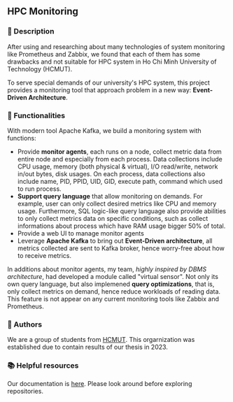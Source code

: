 ## HPC Monitoring

### 🚀 Description

After using and researching about many technologies of system monitoring like Prometheus and Zabbix, we found that each of them has some drawbacks and not suitable for HPC system in Ho Chi Minh University of Technology (HCMUT).

To serve special demands of our university's HPC system, this project provides a monitoring tool that approach problem in a new way: **Event-Driven Architecture**.

### 🔧 Functionalities

With modern tool Apache Kafka, we build a monitoring system with functions:

- Provide **monitor agents**, each runs on a node, collect metric data from entire node and especially from each process. Data collections include CPU usage, memory (both physical & virtual), I/O read/write, network in/out bytes, disk usages. On each process, data collections also include name, PID, PPID, UID, GID, execute path, command which used to run process.
- **Support query language** that allow monitoring on demands. For example, user can only collect desired metrics like CPU and memory usage. Furthermore, SQL logic-like query language also provide abilities to only collect metrics data on specific conditions, such as collect informations about process which have RAM usage bigger 50% of total.
- Provide a web UI to manage monitor agents
- Leverage **Apache Kafka** to bring out **Event-Driven architecture**, all metrics collected are sent to Kafka broker, hence worry-free about how to receive metrics.

In additions about monitor agents, my team, _highly inspired by DBMS architecture_, had developed a module called "virtual sensor". Not only its own query language, but also implemened **query optimizations**, that is, only collect metrics on demand, hence reduce workloads of reading data. This feature is not appear on any current monitoring tools like Zabbix and Prometheus.
<!-- Contribution guidelines - how can the community get involved? -->

### 🐧 Authors

We are a group of students from [HCMUT](https://hcmut.edu.vn). This orgarnization was established due to contain results of our thesis in 2023.

### 📚 Helpful resources

Our documentation is [here](https://hpcmonitoring.github.io/docs). Please look around before exploring repositories.

<!-- 🍿 Fun facts - what does your team eat for breakfast? -->
